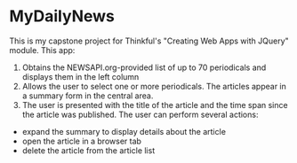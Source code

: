 MyDailyNews
===========

This is my capstone project for Thinkful's "Creating Web Apps with JQuery" module. This app:

1. Obtains the NEWSAPI.org-provided list of up to 70 periodicals and displays them in the left column
2. Allows the user to select one or more periodicals. The articles appear in a summary form in the central area.
3. The user is presented with the title of the article and the time span since the article was published. The
user can perform several actions:
* expand the summary to display details about the article
* open the article in a browser tab
* delete the article from the article list


